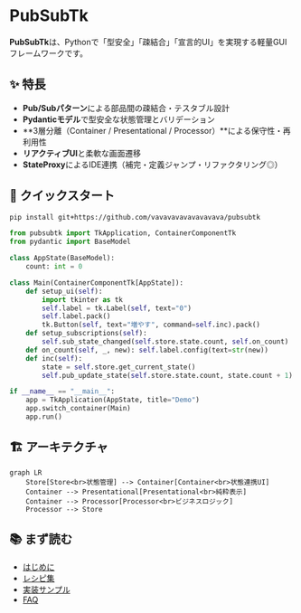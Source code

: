# PubSubTk

**PubSubTk**は、Pythonで「型安全」「疎結合」「宣言的UI」を実現する軽量GUIフレームワークです。

## ✨ 特長

- **Pub/Subパターン**による部品間の疎結合・テスタブル設計
- **Pydanticモデル**で型安全な状態管理とバリデーション
- **3層分離（Container / Presentational / Processor）**による保守性・再利用性
- **リアクティブUI**と柔軟な画面遷移
- **StateProxy**によるIDE連携（補完・定義ジャンプ・リファクタリング◎）

## 🚀 クイックスタート

```bash
pip install git+https://github.com/vavavavavavavavava/pubsubtk
```

```python
from pubsubtk import TkApplication, ContainerComponentTk
from pydantic import BaseModel

class AppState(BaseModel):
    count: int = 0

class Main(ContainerComponentTk[AppState]):
    def setup_ui(self):
        import tkinter as tk
        self.label = tk.Label(self, text="0")
        self.label.pack()
        tk.Button(self, text="増やす", command=self.inc).pack()
    def setup_subscriptions(self):
        self.sub_state_changed(self.store.state.count, self.on_count)
    def on_count(self, _, new): self.label.config(text=str(new))
    def inc(self):
        state = self.store.get_current_state()
        self.pub_update_state(self.store.state.count, state.count + 1)

if __name__ == "__main__":
    app = TkApplication(AppState, title="Demo")
    app.switch_container(Main)
    app.run()
```

## 🏗️ アーキテクチャ

```mermaid
graph LR
    Store[Store<br>状態管理] --> Container[Container<br>状態連携UI]
    Container --> Presentational[Presentational<br>純粋表示]
    Container --> Processor[Processor<br>ビジネスロジック]
    Processor --> Store
```

## 📚 まず読む

- [はじめに](getting-started.md)
- [レシピ集](cookbook.md)
- [実装サンプル](examples.md)
- [FAQ](faq.md)
